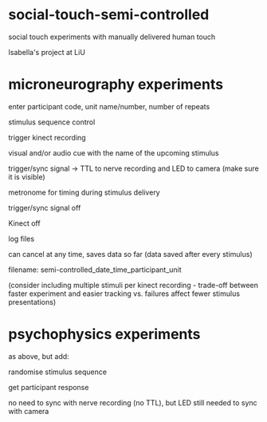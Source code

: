 # social-touch-semi-controlled

social touch experiments with manually delivered human touch

Isabella's project at LiU

# microneurography experiments

enter participant code, unit name/number, number of repeats

stimulus sequence control

trigger kinect recording

visual and/or audio cue with the name of the upcoming stimulus

trigger/sync signal -> TTL to nerve recording and LED to camera (make sure it is visible)

metronome for timing during stimulus delivery

trigger/sync signal off

Kinect off

log files

can cancel at any time, saves data so far (data saved after every stimulus)

filename: semi-controlled_date_time_participant_unit

(consider including multiple stimuli per kinect recording - trade-off between faster experiment and easier tracking vs. failures affect fewer stimulus presentations)

# psychophysics experiments

as above, but add:

randomise stimulus sequence

get participant response

no need to sync with nerve recording (no TTL), but LED still needed to sync with camera
